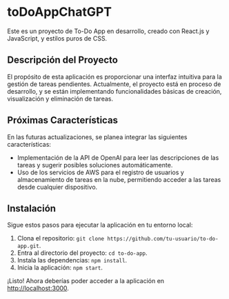 # toDoAppChatGPT


Este es un proyecto de To-Do App en desarrollo, creado con React.js y JavaScript, y estilos puros de CSS.

## Descripción del Proyecto

El propósito de esta aplicación es proporcionar una interfaz intuitiva para la gestión de tareas pendientes. Actualmente, el proyecto está en proceso de desarrollo, y se están implementando funcionalidades básicas de creación, visualización y eliminación de tareas.

## Próximas Características

En las futuras actualizaciones, se planea integrar las siguientes características:

- Implementación de la API de OpenAI para leer las descripciones de las tareas y sugerir posibles soluciones automáticamente.
- Uso de los servicios de AWS para el registro de usuarios y almacenamiento de tareas en la nube, permitiendo acceder a las tareas desde cualquier dispositivo.


## Instalación

Sigue estos pasos para ejecutar la aplicación en tu entorno local:

1. Clona el repositorio: `git clone https://github.com/tu-usuario/to-do-app.git`.
2. Entra al directorio del proyecto: `cd to-do-app`.
3. Instala las dependencias: `npm install`.
4. Inicia la aplicación: `npm start`.

¡Listo! Ahora deberías poder acceder a la aplicación en [http://localhost:3000](http://localhost:3000).




